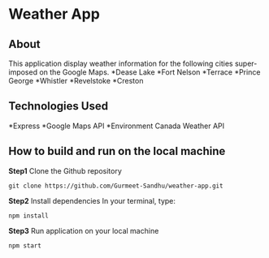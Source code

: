 # Weather App

## About

This application display weather information for the following cities super-imposed on the Google Maps.
*Dease Lake
*Fort Nelson
*Terrace
*Prince George
*Whistler
*Revelstoke
*Creston

## Technologies Used

*Express
*Google Maps API
*Environment Canada Weather API

## How to build and run on the local machine

**Step1** Clone the Github repository
```
git clone https://github.com/Gurmeet-Sandhu/weather-app.git

```
**Step2** Install dependencies 
In your terminal, type:

```
npm install

```
**Step3** Run application on your local machine

```
npm start

```

